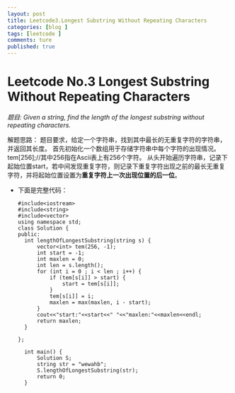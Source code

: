 ```yaml
---
layout: post
title: Leetcode3.Longest Substring Without Repeating Characters
categories: [blog ]
tags: [leetcode ]
comments: ture 
published: true  
---
```



# Leetcode No.3 Longest Substring Without Repeating Characters <br/>
*题目: Given a string, find the length of the longest substring without repeating characters.*

解题思路：
题目要求，给定一个字符串，找到其中最长的无重复字符的字符串，并返回其长度。
首先初始化一个数组用于存储字符串中每个字符的出现情况。
tem[256];//其中256指在Ascii表上有256个字符。
从头开始遍历字符串，记录下起始位置start，若中间发现重复字符，则记录下重复字符出现之前的最长无重复字符，并将起始位置设置为**重复字符上一次出现位置的后一位**。

+ 下面是完整代码：
   
      #include<iostream>
      #include<string>
      #include<vector>
	  using namespace std;
	  class Solution {
	  public:
      	int lengthOfLongestSubstring(string s) {
        	vector<int> tem(256, -1);
        	int start = -1;
        	int maxlen = 0;
        	int len = s.length();
        	for (int i = 0 ; i < len ; i++) {
            	if (tem[s[i]] > start) {
                	start = tem[s[i]];
            	}
            	tem[s[i]] = i;
            	maxlen = max(maxlen, i - start);
        	}
        	cout<<"start:"<<start<<" "<<"maxlen:"<<maxlen<<endl;
        	return maxlen;
    	}
    
	  };

		int main() {
			Solution S;
			string str = "wewahb";
			S.lengthOfLongestSubstring(str);
			return 0;
		}
